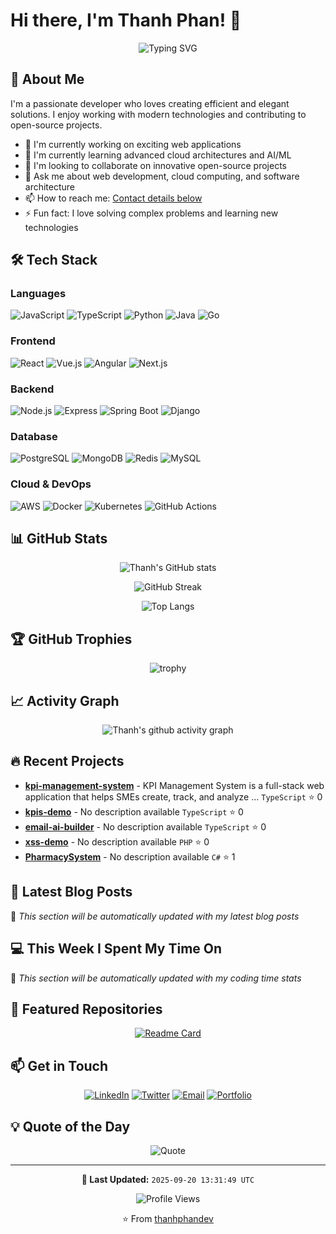 # Hi there, I'm Thanh Phan! 👋

<div align="center">
  <img src="https://readme-typing-svg.herokuapp.com?font=Fira+Code&size=22&duration=3000&pause=1000&color=36BCF7&width=435&lines=Full+Stack+Developer;Problem+Solver;Continuous+Learner;Open+Source+Enthusiast" alt="Typing SVG" />
</div>

## 🚀 About Me

I'm a passionate developer who loves creating efficient and elegant solutions. I enjoy working with modern technologies and contributing to open-source projects.

- 🔭 I'm currently working on exciting web applications
- 🌱 I'm currently learning advanced cloud architectures and AI/ML
- 👯 I'm looking to collaborate on innovative open-source projects
- 💬 Ask me about web development, cloud computing, and software architecture
- 📫 How to reach me: [Contact details below](#-get-in-touch)
- ⚡ Fun fact: I love solving complex problems and learning new technologies

## 🛠️ Tech Stack

### Languages
![JavaScript](https://img.shields.io/badge/-JavaScript-F7DF1E?style=flat-square&logo=javascript&logoColor=black)
![TypeScript](https://img.shields.io/badge/-TypeScript-3178C6?style=flat-square&logo=typescript&logoColor=white)
![Python](https://img.shields.io/badge/-Python-3776AB?style=flat-square&logo=python&logoColor=white)
![Java](https://img.shields.io/badge/-Java-007396?style=flat-square&logo=java&logoColor=white)
![Go](https://img.shields.io/badge/-Go-00ADD8?style=flat-square&logo=go&logoColor=white)

### Frontend
![React](https://img.shields.io/badge/-React-61DAFB?style=flat-square&logo=react&logoColor=black)
![Vue.js](https://img.shields.io/badge/-Vue.js-4FC08D?style=flat-square&logo=vue.js&logoColor=white)
![Angular](https://img.shields.io/badge/-Angular-DD0031?style=flat-square&logo=angular&logoColor=white)
![Next.js](https://img.shields.io/badge/-Next.js-000000?style=flat-square&logo=next.js&logoColor=white)

### Backend
![Node.js](https://img.shields.io/badge/-Node.js-339933?style=flat-square&logo=node.js&logoColor=white)
![Express](https://img.shields.io/badge/-Express-000000?style=flat-square&logo=express&logoColor=white)
![Spring Boot](https://img.shields.io/badge/-Spring%20Boot-6DB33F?style=flat-square&logo=spring&logoColor=white)
![Django](https://img.shields.io/badge/-Django-092E20?style=flat-square&logo=django&logoColor=white)

### Database
![PostgreSQL](https://img.shields.io/badge/-PostgreSQL-336791?style=flat-square&logo=postgresql&logoColor=white)
![MongoDB](https://img.shields.io/badge/-MongoDB-47A248?style=flat-square&logo=mongodb&logoColor=white)
![Redis](https://img.shields.io/badge/-Redis-DC382D?style=flat-square&logo=redis&logoColor=white)
![MySQL](https://img.shields.io/badge/-MySQL-4479A1?style=flat-square&logo=mysql&logoColor=white)

### Cloud & DevOps
![AWS](https://img.shields.io/badge/-AWS-232F3E?style=flat-square&logo=amazon-aws&logoColor=white)
![Docker](https://img.shields.io/badge/-Docker-2496ED?style=flat-square&logo=docker&logoColor=white)
![Kubernetes](https://img.shields.io/badge/-Kubernetes-326CE5?style=flat-square&logo=kubernetes&logoColor=white)
![GitHub Actions](https://img.shields.io/badge/-GitHub%20Actions-2088FF?style=flat-square&logo=github-actions&logoColor=white)

## 📊 GitHub Stats

<div align="center">
  
  <!-- GitHub Stats Card -->
  ![Thanh's GitHub stats](https://github-readme-stats.vercel.app/api?username=thanhphandev&show_icons=true&theme=tokyonight&hide_border=true&include_all_commits=true&count_private=true)
  
  <!-- GitHub Streak Stats -->
  ![GitHub Streak](https://github-readme-streak-stats.herokuapp.com/?user=thanhphandev&theme=tokyonight&hide_border=true)
  
  <!-- Top Languages -->
  ![Top Langs](https://github-readme-stats.vercel.app/api/top-langs/?username=thanhphandev&layout=compact&theme=tokyonight&hide_border=true&langs_count=8)

</div>

## 🏆 GitHub Trophies

<div align="center">
  
  ![trophy](https://github-profile-trophy.vercel.app/?username=thanhphandev&theme=onedark&no-frame=true&no-bg=true&margin-w=4)

</div>

## 📈 Activity Graph

<div align="center">
  
  ![Thanh's github activity graph](https://github-readme-activity-graph.vercel.app/graph?username=thanhphandev&theme=tokyo-night&hide_border=true)

</div>

## 🔥 Recent Projects

<!-- PROJECTS_START -->
- **[kpi-management-system](https://github.com/thanhphandev/kpi-management-system)** - KPI Management System is a full-stack web application that helps SMEs create, track, and analyze ... `TypeScript` ⭐ 0
- **[kpis-demo](https://github.com/thanhphandev/kpis-demo)** - No description available `TypeScript` ⭐ 0
- **[email-ai-builder](https://github.com/thanhphandev/email-ai-builder)** - No description available `TypeScript` ⭐ 0
- **[xss-demo](https://github.com/thanhphandev/xss-demo)** - No description available `PHP` ⭐ 0
- **[PharmacySystem](https://github.com/thanhphandev/PharmacySystem)** - No description available `C#` ⭐ 1
<!-- PROJECTS_END -->

## 📝 Latest Blog Posts

<!-- BLOG_START -->
🔄 *This section will be automatically updated with my latest blog posts*
<!-- BLOG_END -->

## 💻 This Week I Spent My Time On

<!-- WAKA_START -->
🔄 *This section will be automatically updated with my coding time stats*
<!-- WAKA_END -->

## 🌟 Featured Repositories

<div align="center">
  
  [![Readme Card](https://github-readme-stats.vercel.app/api/pin/?username=thanhphandev&repo=thanhphandev&theme=tokyonight&hide_border=true)](https://github.com/thanhphandev/thanhphandev)

</div>

## 📫 Get in Touch

<div align="center">

[![LinkedIn](https://img.shields.io/badge/-LinkedIn-0077B5?style=for-the-badge&logo=linkedin&logoColor=white)](https://linkedin.com/in/thanhphandev)
[![Twitter](https://img.shields.io/badge/-Twitter-1DA1F2?style=for-the-badge&logo=twitter&logoColor=white)](https://twitter.com/thanhphandev)
[![Email](https://img.shields.io/badge/-Email-D14836?style=for-the-badge&logo=gmail&logoColor=white)](mailto:thanh@example.com)
[![Portfolio](https://img.shields.io/badge/-Portfolio-000000?style=for-the-badge&logo=react&logoColor=white)](https://thanhphandev.github.io)

</div>

## 💡 Quote of the Day

<div align="center">
  
  ![Quote](https://quotes-github-readme.vercel.app/api?type=horizontal&theme=tokyonight)

</div>

---

<div align="center">
  
  **🔄 Last Updated:** `2025-09-20 13:31:49 UTC`
  
  ![Profile Views](https://komarev.com/ghpvc/?username=thanhphandev&color=blueviolet&style=flat-square&label=Profile+Views)
  
  ⭐️ From [thanhphandev](https://github.com/thanhphandev)

</div>